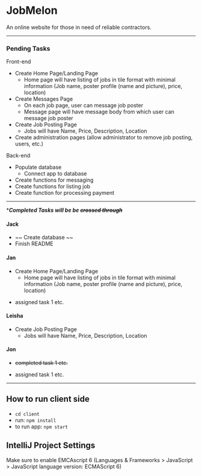 # JobMelon
An online website for those in need of reliable contractors.

---

### Pending Tasks
Front-end
- Create Home Page/Landing Page
  - Home page will have listing of jobs in tile format with minimal information (Job name, poster profile (name and picture), price, location)
- Create Messages Page
  - On each job page, user can message job poster
  - Message page will have message body from which user can message job poster
- Create Job Posting Page
  - Jobs will have Name, Price, Description, Location
- Create administration pages (allow administrator to remove job posting, users, etc.)

Back-end
- Populate database
    - Connect app to database
- Create functions for messaging
- Create functions for listing job
- Create function for processing payment

--- 

 *__*Completed Tasks will be be ~~crossed through~~*__

#### Jack
* ~~ Create database ~~
* Finish README

#### Jan
- Create Home Page/Landing Page
  - Home page will have listing of jobs in tile format with minimal information (Job name, poster profile (name and picture), price, location)

* assigned task 1 etc.
#### Leisha
- Create Job Posting Page
  - Jobs will have Name, Price, Description, Location

#### Jon
* ~~completed task 1 etc.~~

* assigned task 1 etc.

***

## How to run client side
* `cd client`
* run: `npm install`
* to run app: `npm start`

## IntelliJ Project Settings
Make sure to enable EMCAscript 6 
(Languages & Frameworks > JavaScript > JavaScript language version: ECMAScript 6)
